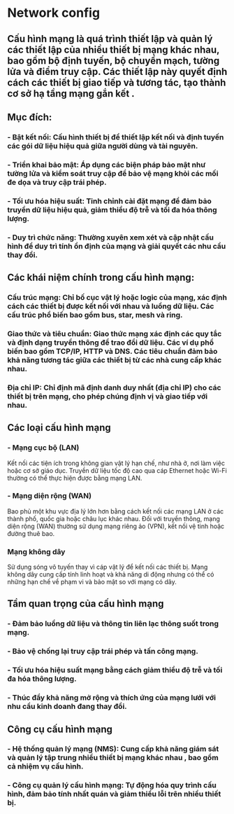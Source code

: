 # Network config
## Cấu hình mạng là quá trình thiết lập và quản lý các thiết lập của nhiều thiết bị mạng khác nhau, bao gồm bộ định tuyến, bộ chuyển mạch, tường lửa và điểm truy cập. Các thiết lập này quyết định cách các thiết bị giao tiếp và tương tác, tạo thành cơ sở hạ tầng mạng gắn kết .
## Mục đích: 
### - Bật kết nối: Cấu hình thiết bị để thiết lập kết nối và định tuyến các gói dữ liệu hiệu quả giữa người dùng và tài nguyên.
### - Triển khai bảo mật: Áp dụng các biện pháp bảo mật như tường lửa và kiểm soát truy cập để bảo vệ mạng khỏi các mối đe dọa và truy cập trái phép.
### - Tối ưu hóa hiệu suất: Tinh chỉnh cài đặt mạng để đảm bảo truyền dữ liệu hiệu quả, giảm thiểu độ trễ và tối đa hóa thông lượng.
### - Duy trì chức năng: Thường xuyên xem xét và cập nhật cấu hình để duy trì tính ổn định của mạng và giải quyết các nhu cầu thay đổi.
## Các khái niệm chính trong cấu hình mạng:
### Cấu trúc mạng: Chỉ bố cục vật lý hoặc logic của mạng, xác định cách các thiết bị được kết nối với nhau và luồng dữ liệu. Các cấu trúc phổ biến bao gồm bus, star, mesh và ring.
### Giao thức và tiêu chuẩn: Giao thức mạng xác định các quy tắc và định dạng truyền thông để trao đổi dữ liệu. Các ví dụ phổ biến bao gồm TCP/IP, HTTP và DNS. Các tiêu chuẩn đảm bảo khả năng tương tác giữa các thiết bị từ các nhà cung cấp khác nhau.
### Địa chỉ IP: Chỉ định mã định danh duy nhất (địa chỉ IP) cho các thiết bị trên mạng, cho phép chúng định vị và giao tiếp với nhau.
## Các loại cấu hình mạng
### - Mạng cục bộ (LAN)
Kết nối các tiện ích trong không gian vật lý hạn chế, như nhà ở, nơi làm việc hoặc cơ sở giáo dục. Truyền dữ liệu tốc độ cao qua cáp Ethernet hoặc Wi-Fi thường có thể thực hiện được bằng mạng LAN.
### - Mạng diện rộng (WAN)
Bao phủ một khu vực địa lý lớn hơn bằng cách kết nối các mạng LAN ở các thành phố, quốc gia hoặc châu lục khác nhau. Đối với truyền thông, mạng diện rộng (WAN) thường sử dụng mạng riêng ảo (VPN), kết nối vệ tinh hoặc đường thuê bao.
### Mạng không dây
Sử dụng sóng vô tuyến thay vì cáp vật lý để kết nối các thiết bị. Mạng không dây cung cấp tính linh hoạt và khả năng di động nhưng có thể có những hạn chế về phạm vi và bảo mật so với mạng có dây.
## Tầm quan trọng của cấu hình mạng
### - Đảm bảo luồng dữ liệu và thông tin liên lạc thông suốt trong mạng.
### - Bảo vệ chống lại truy cập trái phép và tấn công mạng.
### - Tối ưu hóa hiệu suất mạng bằng cách giảm thiểu độ trễ và tối đa hóa thông lượng.
### - Thúc đẩy khả năng mở rộng và thích ứng của mạng lưới với nhu cầu kinh doanh đang thay đổi.
## Công cụ cấu hình mạng
### - Hệ thống quản lý mạng (NMS): Cung cấp khả năng giám sát và quản lý tập trung nhiều thiết bị mạng khác nhau , bao gồm cả nhiệm vụ cấu hình.
### - Công cụ quản lý cấu hình mạng: Tự động hóa quy trình cấu hình, đảm bảo tính nhất quán và giảm thiểu lỗi trên nhiều thiết bị.